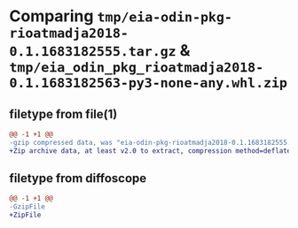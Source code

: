 # Comparing `tmp/eia-odin-pkg-rioatmadja2018-0.1.1683182555.tar.gz` & `tmp/eia_odin_pkg_rioatmadja2018-0.1.1683182563-py3-none-any.whl.zip`

## filetype from file(1)

```diff
@@ -1 +1 @@
-gzip compressed data, was "eia-odin-pkg-rioatmadja2018-0.1.1683182555.tar", last modified: Thu May  4 06:42:35 2023, max compression
+Zip archive data, at least v2.0 to extract, compression method=deflate
```

## filetype from diffoscope

```diff
@@ -1 +1 @@
-GzipFile
+ZipFile
```

